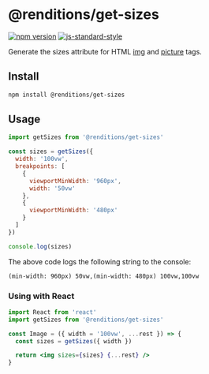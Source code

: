# @renditions/get-sizes

[![npm version](https://img.shields.io/npm/v/@renditions/get-sizes.svg?style=flat-square)](https://www.npmjs.com/package/@renditions/get-sizes) [![js-standard-style](https://img.shields.io/badge/code%20style-standard-brightgreen.svg?style=flat-square)](https://github.com/feross/standard)

Generate the sizes attribute for HTML [img](https://devdocs.io/html/element/img) and [picture](https://devdocs.io/html/element/source) tags.

## Install

```sh
npm install @renditions/get-sizes
```

## Usage

```js
import getSizes from '@renditions/get-sizes'

const sizes = getSizes({
  width: '100vw',
  breakpoints: [
    {
      viewportMinWidth: '960px',
      width: '50vw'
    },
    {
      viewportMinWidth: '480px'
    }
  ]
})

console.log(sizes)
```

The above code logs the following string to the console:

```
(min-width: 960px) 50vw,(min-width: 480px) 100vw,100vw
```

### Using with React

```jsx
import React from 'react'
import getSizes from '@renditions/get-sizes'

const Image = ({ width = '100vw', ...rest }) => {
  const sizes = getSizes({ width })

  return <img sizes={sizes} {...rest} />
}
```
